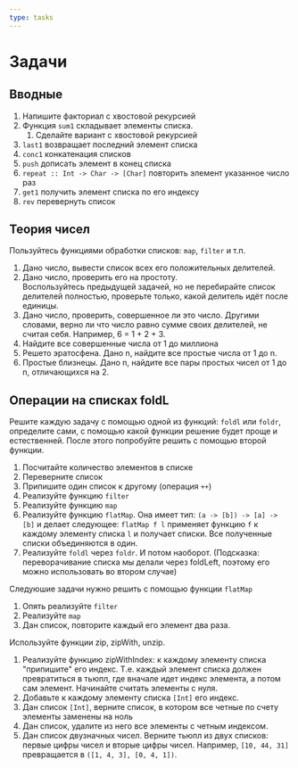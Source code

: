 ```yaml
---
type: tasks
---
```


# Задачи

## Вводные

1. Напишите факториал с хвостовой рекурсией
1. Функция `sum1` складывает элементы списка.
    1. Сделайте вариант с хвостовой рекурсией
1. `last1` возвращает последний элемент списка
1. `conc1` конкатенация списков
1. `push` дописать элемент в конец списка
1. `repeat :: Int -> Char -> [Char]` повторить элемент указанное число раз
1. `get1` получить элемент списка по его индексу
1. `rev` перевернуть список

## Теория чисел

Пользуйтесь функциями обработки списков: `map`, `filter` и т.п.

1. Дано число, вывести список всех его положительных делителей.
1. Дано число, проверить его на простоту.   
   Воспользуйтесь предыдущей задачей, но не перебирайте список делителей полностью,
   проверьте только, какой делитель идёт после единицы.
1. Дано число, проверить, совершенное ли это число. Другими словами, верно ли что число
   равно сумме своих делителей, не считая себя. Например, 6 = 1 + 2 + 3.
1. Найдите все совершенные числа от 1 до миллиона
1. Решето эратосфена. Дано n, найдите все простые числа от 1 до n.
1. Простые близнецы. Дано n, найдите все пары простых чисел от 1 до n, отличающихся на 2.

## Операции на списках foldL

Решите каждую задачу с помощью одной из функций: `foldl` или `foldr`, определите сами, с помощью какой функции решение будет проще и естественней. После этого попробуйте решить с помощью второй функции.

1. Посчитайте количество элементов в списке
2. Переверните список
3. Припишите один список к другому (операция `++`)
4. Реализуйте функцию `filter`
5. Реализуйте функцию `map`
6. Реализуйте функцию `flatMap`. Она имеет тип: `(a -> [b]) -> [a] -> [b]` и делает следующее: `flatMap f l` применяет функцию `f` к каждому элементу списка `l` и получает списки. Все полученные списки объединяются в один.
7. Реализуйте `foldl` через `foldr`. И потом наоборот. (Подсказка: переворачивание списка мы делали через foldLeft, поэтому его можно использовать во втором случае)

Следуюшие задачи нужно решить с помощью функции `flatMap`

1. Опять реализуйте `filter`
2. Реализуйте `map`
3. Дан список, повторите каждый его элемент два раза.

Используйте функции zip, zipWith, unzip.

1. Реализуйте функцию zipWithIndex: к каждому элементу списка "припишите" его индекс. Т.е. каждый элемент списка должен превратиться в тьюпл, где вначале идет индекс элемента, а потом сам элемент. Начинайте считать элементы с нуля.
2. Добавьте к каждому элементу списка `[Int]` его индекс.
3. Дан список `[Int]`, верните список, в котором все четные по счету элементы заменены на ноль
4. Дан список, удалите из него все элементы с четным индексом.
5. Дан список двузначных чисел. Верните тьюпл из двух списков: первые цифры чисел и вторые цифры чисел. Например, `[10, 44, 31]` превращается в `([1, 4, 3], [0, 4, 1])`.

